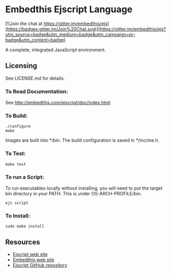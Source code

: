 Embedthis Ejscript Language
===

[![Join the chat at https://gitter.im/embedthis/ejs](https://badges.gitter.im/Join%20Chat.svg)](https://gitter.im/embedthis/ejs?utm_source=badge&utm_medium=badge&utm_campaign=pr-badge&utm_content=badge)

A complete, integrated JavaScript environment.

Licensing
---
See LICENSE.md for details.

### To Read Documentation:

  See http://embedthis.com/ejscript/doc/index.html

### To Build:

    ./configure
    make

Images are built into */bin. The build configuration is saved in */inc/me.h.

### To Test:

    make test


### To run a Script:

To run executables locally without installing, you will need to put the target bin 
directory in your PATH. This is under OS-ARCH-PROFILE/bin.

    ejs script

### To Install:

    sudo make install

Resources
---
  - [Ejscript web site](http://embedthis.com/ejscript/)
  - [Embedthis web site](https://embedthis.com/)
  - [Ejscript GitHub repository](http://github.com/embedthis/ejscript)

